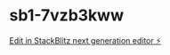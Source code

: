 # sb1-7vzb3kww

[Edit in StackBlitz next generation editor ⚡️](https://stackblitz.com/~/github.com/najibdada/sb1-7vzb3kww)